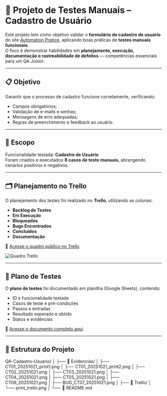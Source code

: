 # 🧪 Projeto de Testes Manuais – Cadastro de Usuário

Este projeto tem como objetivo validar o **formulário de cadastro de usuário** do site [Automation Pratice](https://automationpratice.com.br/register), aplicando boas práticas de **testes manuais funcionais**.  
O foco é demonstrar habilidades em **planejamento, execução, documentação e rastreabilidade de defeitos** — competências essenciais para um QA Júnior.

---

## 📋 Objetivo

Garantir que o processo de cadastro funcione corretamente, verificando:
- Campos obrigatórios;
- Validação de e-mails e senhas;
- Mensagens de erro adequadas;
- Regras de preenchimento e feedback ao usuário.

---

## 🧩 Escopo

Funcionalidade testada: **Cadastro de Usuário**  
Foram criados e executados **8 casos de teste manuais**, abrangendo cenários positivos e negativos.

---

## 🗂️ Planejamento no Trello

O planejamento dos testes foi realizado no **Trello**, utilizando as colunas:
- **Backlog de Testes**
- **Em Execução**
- **Bloqueados**
- **Bugs Encontrados**
- **Concluídos**
- **Documentação**

🔗 [Acesse o quadro público no Trello](https://trello.com/b/PamcroH7/qa-cadastro-usuario)

![Quadro Trello](Trello/print_trello.png)

---

## 📑 Plano de Testes

O **plano de testes** foi documentado em planilha (Google Sheets), contendo:
- ID e funcionalidade testada  
- Casos de teste e pré-condições  
- Passos e entradas  
- Resultado esperado e obtido  
- Status e evidências  

🔗 [Acesse o documento completo aqui](https://docs.google.com/spreadsheets/d/1lYP_Q48ovlsMkqh27ti-SLp_1yJzHvgg/edit?usp=drive_link&ouid=108860538402249057489&rtpof=true&sd=true)

---

## 🧾 Estrutura do Projeto

QA-Cadastro-Usuario/
│
├── 📁 Evidencias/
│ ├── CT01_20251021_print1.png
│ ├── CT01_20251021_print2.png
│ ├── CT02_20251021.png
│ ├── CT03_20251021.png
│ ├── CT04_20251021.png
│ ├── CT05_20251021.png
│ ├── CT06_20251021.png
│ ├── BUG_CT07_20251021.png
│
├── 📁 Trello/
│ └── print_trello.png
│
└── 📄 README.md
